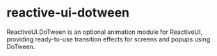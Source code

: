 # reactive-ui-dotween
ReactiveUI.DoTween is an optional animation module for ReactiveUI, providing ready-to-use transition effects for screens and popups using DoTween.
